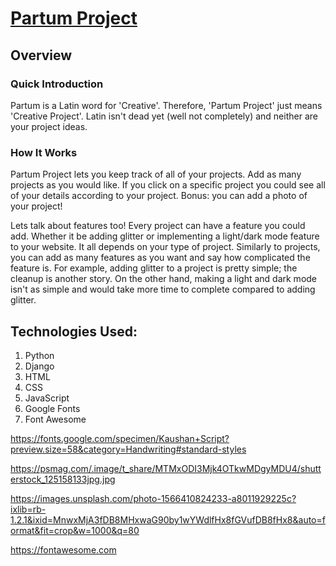 # [Partum Project](https://partum-project.herokuapp.com/)

## Overview

### Quick Introduction

Partum is a Latin word for 'Creative'. Therefore, 'Partum Project' just means 'Creative Project'. Latin isn't dead yet (well not completely) and neither are your project ideas.

### How It Works

Partum Project lets you keep track of all of your projects. Add as many projects as you would like. If you click on a specific project you could see all of your details according to your project. Bonus: you can add a photo of your project! 

Lets talk about features too! Every project can have a feature you could add. Whether it be adding glitter or implementing a light/dark mode feature to your website. It all depends on your type of project. Similarly to projects, you can add as many features as you want and say how complicated the feature is. For example, adding glitter to a project is pretty simple; the cleanup is another story. On the other hand, making a light and dark mode isn't as simple and would take more time to complete compared to adding glitter.

## Technologies Used:
1. Python
2. Django
3. HTML
4. CSS
5. JavaScript
6. Google Fonts
7. Font Awesome

https://fonts.google.com/specimen/Kaushan+Script?preview.size=58&category=Handwriting#standard-styles

https://psmag.com/.image/t_share/MTMxODI3Mjk4OTkwMDgyMDU4/shutterstock_125158133jpg.jpg

https://images.unsplash.com/photo-1566410824233-a8011929225c?ixlib=rb-1.2.1&ixid=MnwxMjA3fDB8MHxwaG90by1wYWdlfHx8fGVufDB8fHx8&auto=format&fit=crop&w=1000&q=80

https://fontawesome.com